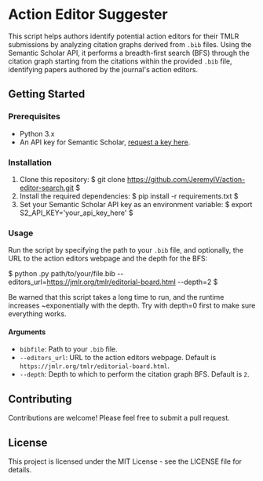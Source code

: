 # Action Editor Suggester

This script helps authors identify potential action editors for their TMLR submissions by analyzing citation graphs derived from `.bib` files. Using the Semantic Scholar API, it performs a breadth-first search (BFS) through the citation graph starting from the citations within the provided `.bib` file, identifying papers authored by the journal's action editors.

## Getting Started

### Prerequisites

- Python 3.x
- An API key for Semantic Scholar, [request a key here](https://www.semanticscholar.org/product/api#api-key-form).

### Installation

1. Clone this repository:
   $
   git clone https://github.com/JeremyIV/action-editor-search.git
   $
2. Install the required dependencies:
   $
   pip install -r requirements.txt
   $
3. Set your Semantic Scholar API key as an environment variable:
   $
   export S2_API_KEY='your_api_key_here'
   $

### Usage

Run the script by specifying the path to your `.bib` file, and optionally, the URL to the action editors webpage and the depth for the BFS:

$
python <script-name>.py path/to/your/file.bib --editors_url=https://jmlr.org/tmlr/editorial-board.html --depth=2
$

Be warned that this script takes a long time to run, and the runtime increases ~exponentially with the depth. Try with depth=0 first to make sure everything works.

#### Arguments

- `bibfile`: Path to your `.bib` file.
- `--editors_url`: URL to the action editors webpage. Default is `https://jmlr.org/tmlr/editorial-board.html`.
- `--depth`: Depth to which to perform the citation graph BFS. Default is `2`.

## Contributing

Contributions are welcome! Please feel free to submit a pull request.

## License

This project is licensed under the MIT License - see the LICENSE file for details.
